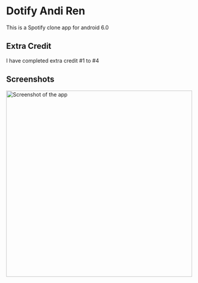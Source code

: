 # Dotify Andi Ren
This is a Spotify clone app for android 6.0

## Extra Credit
I have completed extra credit #1 to #4

## Screenshots
<img src="./screenshot1.jpg" alt="Screenshot of the app" height="500" />
